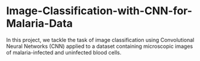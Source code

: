# Image-Classification-with-CNN-for-Malaria-Data
In this project, we tackle the task of image classification using Convolutional Neural Networks (CNN) applied to a dataset containing microscopic images of malaria-infected and uninfected blood cells.
